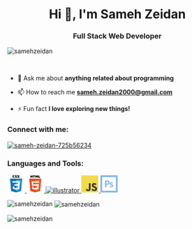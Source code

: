 
<h1 align="center">Hi 👋, I'm Sameh Zeidan</h1>
<h3 align="center">Full Stack Web Developer </h3>


<p align="left"> <img src="https://komarev.com/ghpvc/?username=samehzeidan&label=Profile%20views&color=0e75b6&style=flat" alt="samehzeidan" /> </p>

<p align="left"> <a href="https://twitter.com/" target="blank"><img src="https://img.shields.io/twitter/follow/?logo=twitter&style=for-the-badge" alt="" /></a> </p>

- 💬 Ask me about **anything related about programming**

- 📫 How to reach me **sameh.zeidan2000@gmail.com**

- ⚡ Fun fact **I love exploring new things!**

<h3 align="left">Connect with me:</h3>
<p align="left">
<a href="https://linkedin.com/in/sameh-zeidan-725b56234" target="blank"><img align="center" src="https://raw.githubusercontent.com/rahuldkjain/github-profile-readme-generator/master/src/images/icons/Social/linked-in-alt.svg" alt="sameh-zeidan-725b56234" height="30" width="40" /></a>
</p>

<h3 align="left">Languages and Tools:</h3>
<p align="left"> <a href="https://www.w3schools.com/css/" target="_blank" rel="noreferrer"> <img src="https://raw.githubusercontent.com/devicons/devicon/master/icons/css3/css3-original-wordmark.svg" alt="css3" width="40" height="40"/> </a> <a href="https://www.w3.org/html/" target="_blank" rel="noreferrer"> <img src="https://raw.githubusercontent.com/devicons/devicon/master/icons/html5/html5-original-wordmark.svg" alt="html5" width="40" height="40"/> </a> <a href="https://www.adobe.com/in/products/illustrator.html" target="_blank" rel="noreferrer"> <img src="https://www.vectorlogo.zone/logos/adobe_illustrator/adobe_illustrator-icon.svg" alt="illustrator" width="40" height="40"/> </a> <a href="https://developer.mozilla.org/en-US/docs/Web/JavaScript" target="_blank" rel="noreferrer"> <img src="https://raw.githubusercontent.com/devicons/devicon/master/icons/javascript/javascript-original.svg" alt="javascript" width="40" height="40"/> </a> <a href="https://www.photoshop.com/en" target="_blank" rel="noreferrer"> <img src="https://raw.githubusercontent.com/devicons/devicon/master/icons/photoshop/photoshop-line.svg" alt="photoshop" width="40" height="40"/> </a> </p>

<p><img align="left" src="https://github-readme-stats.vercel.app/api/top-langs?username=samehzeidan&show_icons=true&locale=en&layout=compact" alt="samehzeidan" /></p>

<p>&nbsp;<img align="center" src="https://github-readme-stats.vercel.app/api?username=samehzeidan&show_icons=true&locale=en" alt="samehzeidan" /></p>

<p><img align="center" src="https://github-readme-streak-stats.herokuapp.com/?user=samehzeidan&" alt="samehzeidan" /></p>

